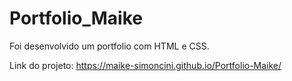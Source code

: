 # Portfolio_Maike

Foi desenvolvido um portfolio com HTML e CSS.

Link do projeto: https://maike-simoncini.github.io/Portfolio-Maike/
